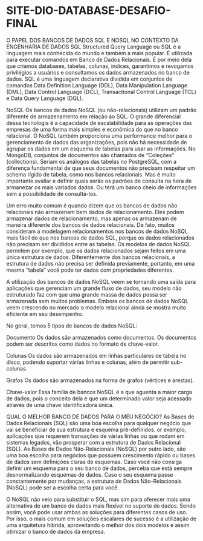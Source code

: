 # SITE-DIO-DATABASE-DESAFIO-FINAL
O PAPEL DOS BANCOS DE DADOS SQL E NOSQL NO CONTEXTO DA ENGENHARIA DE DADOS
SQL
Structured Query Language ou SQL é a linguagem mais conhecida do mundo e também a mais popular. É utilizada para executar comandos em Banco de Dados Relacionais. É por meio dela que criamos databases, tabelas, colunas, indices, garantimos e revogamos privilégios a usuários e consultamos os dados armazenados no banco de dados. SQL é uma linguagem declarativa dividida em conjuntos de comandos Data Definition Language (DDL), Data Manipulation Language (DML), Data Control Language (DCL), Transactional Control Language (TCL) e Data Query Language (DQL).

NoSQL
Os bancos de dados NoSQL (ou não-relacionais) utilizam um padrão diferente de armazenamento em relação ao SQL. O grande diferencial dessa tecnologia é a capacidade de escalabilidade para as operações das empresas de uma forma mais simples e econômica do que no banco relacional. O NoSQL também proporciona uma performance melhor para o gerenciamento de dados das organizações, pois não há necessidade de agrupar os dados em um esquema de tabelas para usar as informações. No MongoDB, conjuntos de documentos são chamados de “Coleções” (collections). Seriam os análogos das tabelas no PostgreSQL, com a diferença fundamental de que seus documentos não precisam respeitar um schema rígido de tabela, como nos bancos relacionais. Mas é muito importante avaliar e definir quais serão os padrões de consulta na hora de armanezar os mais variados dados. Ou terá um banco cheio de informações sem a possibilidade de consultá-los.

Um erro muito comum é quando dizem que os bancos de dados não relacionais não armazenam bem dados de relacionamento. Eles podem armazenar dados de relacionamento, mas apenas os armazenam de maneira diferente dos bancos de dados relacionais. De fato, muitos consideram a modelagem relacionamentos nos bancos de dados NoSQL mais fácil do que nos bancos de dados SQL, porque os dados relacionados não precisam ser divididos entre as tabelas. Os modelos de dados NoSQL permitem por exemplo, que os dados relacionados sejam feitos em uma única estrutura de dados. Diferentemente dos bancos relacionais, a estrutura de dados não precisa ser definida previamente, portanto, em uma mesma “tabela” você pode ter dados com propriedades diferentes.

A utilização dos bancos de dados NoSQL veem se tornando uma saída para aplicações que gerenciam um grande fluxo de dados, seu modelo não estruturado faz com que uma grande massa de dados possa ser armazenada sem muitos problemas. Embora os bancos de dados NoSQL veem crescendo no mercado o modelo relacional ainda se mostra muito eficiente em seu desempenho.

No geral, temos 5 tipos de bancos de dados NoSQL:

Documento
Os dados são armazenados como documentos. Os documentos podem ser descritos como dados no formato de chave-valor.

Colunas
Os dados são armazenados em linhas particulares de tabela no disco, podendo suportar várias linhas e colunas, além de permitir sub-colunas.

Grafos
Os dados são armazenados na forma de grafos (vértices e arestas).

Chave-valor
Essa família de bancos NoSQL é a que aguenta a maior carga de dados, pois o conceito dela é que um determinado valor seja acessado através de uma chave identificadora única. 

QUAL O MELHOR BANCO DE DADOS PARA O MEU NEGÓCIO?
As Bases de Dados Relacionais (SQL) são uma boa escolha para qualquer negócio que vai se beneficiar de sua estrutura e esquema pré-definidos. or exemplo, aplicações que requerem transações de várias linhas ou que rodam em sistemas legados, vão prosperar com a estrutura de Dados Relacional (SQL). As Bases de Dados Não-Relacionais (NoSQL) por outro lado, são uma boa escolha para negócios que possuem crescimento rápido ou bases de dados sem definições claras de esquemas. Caso você não consiga definir um esquema para o seu banco de dados, perceba que está sempre desnormalizando esquemas de dados. Caso o seu esquema passe constantemente por mudanças, a estrutura de Dados Não-Relacionais (NoSQL) pode ser a escolha certa para você.

O NoSQL não veio para substituir o SQL, mas sim para oferecer mais uma alternativa de um banco de dados mais flexível no suporte de dados. Sendo assim, você pode usar ambas as soluções para diferentes casos de uso. Por isso, o mais comum em soluções escalares de sucesso é a utilização de uma arquitetura híbrida, aproveitando o melhor dos dois modelos e assim otimizar o banco de dados da empresa.
